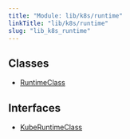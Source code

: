 ```yaml
---
title: "Module: lib/k8s/runtime"
linkTitle: "lib/k8s/runtime"
slug: "lib_k8s_runtime"
---
```


## Classes

- [RuntimeClass](../classes/lib_k8s_runtime.RuntimeClass.md)

## Interfaces

- [KubeRuntimeClass](../interfaces/lib_k8s_runtime.KubeRuntimeClass.md)
